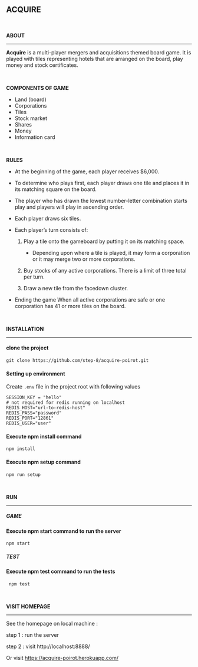 ## **ACQUIRE**

<br>

**ABOUT**

---

**Acquire** is a multi-player mergers and acquisitions themed board game. It is played with tiles representing hotels that are arranged on the board, play money and stock certificates.

<br>

**COMPONENTS OF GAME**

- Land (board)
- Corporations
- Tiles
- Stock market
- Shares
- Money
- Information card

<br>

**RULES**

- At the beginning of the game, each player receives $6,000.
- To determine who plays first, each player draws one tile and places it in its matching square on the board.
- The player who has drawn the lowest number-letter combination starts play and players will play in ascending order.
- Each player draws six tiles.

- Each player’s turn consists of:

  1. Play a tile onto the gameboard by putting it on its matching space.

     - Depending upon where a tile is played, it may form a corporation or it may merge two or more corporations.

  2. Buy stocks of any active corporations. There is a limit of three total per turn.

  3. Draw a new tile from the facedown cluster.

- Ending the game
  When all active corporations are safe or one corporation has 41 or more tiles on the board.

<br>

**INSTALLATION**

---

#### **clone the project**

```
git clone https://github.com/step-8/acquire-poirot.git
```

#### **Setting up environment**

Create `.env` file in the project root with following values

```
SESSION_KEY = "hello"
# not required for redis running on localhost
REDIS_HOST="url-to-redis-host"
REDIS_PASS="password"
REDIS_PORT="12861"
REDIS_USER="user"
```

#### **Execute npm install command**

```
npm install
```

#### **Execute npm setup command**

```
npm run setup
```

<br>

**RUN**

---

##### **GAME**

#### **Execute npm start command to run the server**

```
npm start
```

##### **TEST**

#### **Execute npm test command to run the tests**

```
 npm test
```

<br>

**VISIT HOMEPAGE**

---

See the homepage on local machine :

step 1 : run the server

step 2 : visit http://localhost:8888/

Or visit https://acquire-poirot.herokuapp.com/
